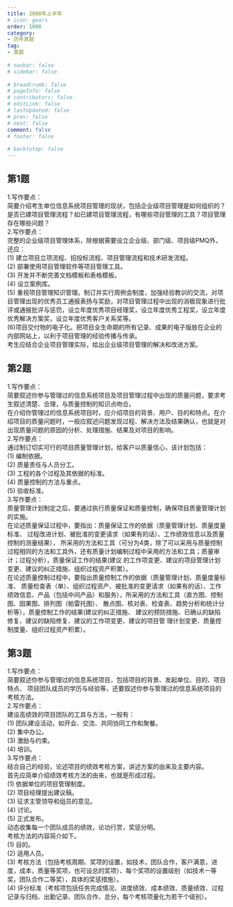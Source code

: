 ```yaml
---  
title: 2008年上半年  
# icon: gears  
order: 1000  
category:  
- 历年真题  
tag:  
- 真题  
  
# navbar: false  
# sidebar: false  
  
# breadcrumb: false  
# pageInfo: false  
# contributors: false  
# editLink: false  
# lastUpdated: false  
# prev: false  
# next: false  
comment: false  
# footer: false  
  
# backtotop: false  
---  
```

## 第1题 ##

1.写作要点：  
简要介绍考生单位信息系统项目管理的现状，包括企业级项目管理是如何组织的？是否已建项目管理流程？如已建项目管理流程，有哪些项目管理的工具？项目管理存在哪些问题？  
2.写作要点：  
完整的企业级项目管理体系，除根据需要设立企业级、部门级、项目级PMQ外，还应：  
(1) 建立项目立项流程、招投标流程、项目管理流程和技术研发流程。  
(2) 部署使用项目管理软件等项目管理工具。  
(3) 开发并不断完善文档模板和表格模板。  
(4) 设立案例库。  
(5) 重视项目管理知识管理。制订并实行周例会制度，加强经验教训的交流，对项目管理出现的优秀员工通报表扬与奖励，对项目管理过程中出现的消极现象进行批评或通报批评与惩罚，设立年度优秀项目经理奖，设立年度优秀工程奖，设立年度优秀解决方案奖，设立年度优秀客户关系奖等。  
(6)项目交付物的电子化。把项目全生命期的所有记录、成果的电子版放在企业的内部网站上，以利于项目管理的经验传播与传承。  
考生应结合企业项目管理实际，给出企业级项目管理的解决和改进方案。  


## 第2题 ##

1.写作要点：  
简要叙述你参与管理过的信息系统项目及项目管理过程中出现的质量问题，要求考生叙述清楚、合理，与质量控制的知识点吻合。  
在介绍你管理过的信息系统项目时，应介绍项目的背景、用户、目的和特点。在介绍项目的质量问题时，一般应叙述问题发现过程、解决方法及结果确认，也就是对出现质量问题的原因的分析、处理措施、结果及对项目的影响。  
2.写作要点：  
通过制订切实可行的项目质量管理计划，给客户以质量信心，该计划包括：  
(1) 编制依据。  
(2) 质量责任与人员分工。  
(3) 工程的各个过程及其依据的标准。  
(4) 质量控制的方法与重点。  
(5) 验收标准。  
3.写作要点：  
质量管理计划制定之后，要通过执行质量保证和质量控制，确保项目质量管理计划的实施。  
在论述质量保证过程中，要指出：质量保证工作的依据（质量管理计划、质量度量标准、 过程改进计划、被批准的变更请求（如果有的话）、工作绩效信息以及质量控制的测量结果）， 所采用的方法和工具（可分为4类，除了可以采用与质量控制过程相同的方法和工具外，还有质量计划编制过程中采用的方法和工具；质量审计；过程分析），质量保证工作的结果(建议 的工作项变更、建议的项目管理计划变更、建议的纠正措施、组织过程资产积累）。  
在论述质量控制过程中，要指出质量控制工作的依据（质量管理计划、质量度量标准、 质量检查表（单）、组织过程资产、被批准的变更请求（如果有的话）、工作绩效信息、产品（包括中间产品）和服务），所采用的方法和工具（直方图、控制图、因果图、排列图（帕雷托图）、 散点图、核对表、检查表、趋势分析和统计分析等），质量控制工作的结果(建议的纠正措施、 建议的预防措施、已确认的缺陷修复、建议的缺陷修复、建议的工作项变更、建议的项目管 理计划变更、质量控制度量、组织过程资产积累）。  


## 第3题 ##

1.写作要点：  
简要叙述你参与管理过的信息系统项目，包括项目的背景、发起单位、目的、项目特点、 项目团队成员的学历与经验等，还要叙述你参与管理过的信息系统项目的考核方法。  
2.写作要点：  
建设高绩效的项目团队的工具与方法，一般有：  
(1) 团队建设活动，如开会、交流、共同协同工作和聚餐。  
(2) 集中办公。  
(3) 激励与约束。  
(4) 培训。  
3.写作要点：  
结合自己的经验，论述项目的绩效考核方案，讲述方案的由来及主要内容。  
首先应简单介绍绩效考核方法的由来，也就是形成过程。  
(1) 依据单位的项目管理制度。  
(2) 项目经理提出建议稿。  
(3) 征求主管领导和组员的意见。  
(4) 讨论。  
(5) 正式发布。  
动态收集每一个团队成员的绩效，论功行赏，奖惩分明。  
考核方法的内容简介如下。  
(1) 目的。  
(2) 适用人员。  
(3) 考核方法（包括考核周期、奖项的设置，如技术，团队合作，客户满意，进度，成本，质量等奖项，也可设总的奖项）、每个奖项的设置级别（如技术一等奖，团队合作二等奖），具体的奖惩措施）。  
(4) 评分标准（考核项包括任务完成情况、进度绩效、成本绩效、质量绩效、过程记录与归档、出勤记录、团队合作、总分，每个考核项量化为若干个级别）。  

